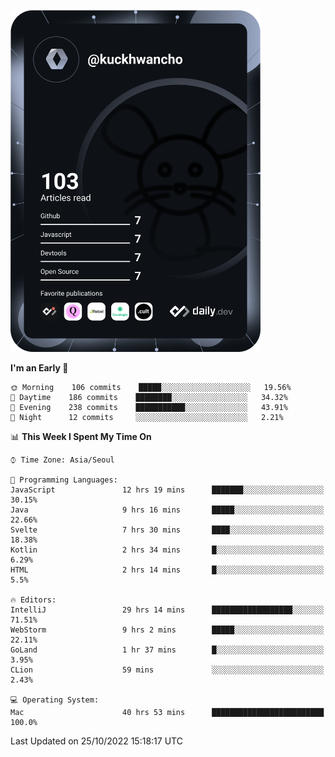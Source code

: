 <a href="https://app.daily.dev/kuckhwancho"><img src="https://github.com/kuckjwi0928/kuckjwi0928/blob/master/devcard.svg" width="400" alt="Kuckjwi Devcard"/></a>

<!--START_SECTION:waka-->
**I'm an Early 🐤** 

```text
🌞 Morning    106 commits    █████░░░░░░░░░░░░░░░░░░░░   19.56% 
🌆 Daytime    186 commits    ████████░░░░░░░░░░░░░░░░░   34.32% 
🌃 Evening    238 commits    ███████████░░░░░░░░░░░░░░   43.91% 
🌙 Night      12 commits     ░░░░░░░░░░░░░░░░░░░░░░░░░   2.21%

```


📊 **This Week I Spent My Time On** 

```text
⌚︎ Time Zone: Asia/Seoul

💬 Programming Languages: 
JavaScript               12 hrs 19 mins      ███████░░░░░░░░░░░░░░░░░░   30.15% 
Java                     9 hrs 16 mins       █████░░░░░░░░░░░░░░░░░░░░   22.66% 
Svelte                   7 hrs 30 mins       ████░░░░░░░░░░░░░░░░░░░░░   18.38% 
Kotlin                   2 hrs 34 mins       █░░░░░░░░░░░░░░░░░░░░░░░░   6.29% 
HTML                     2 hrs 14 mins       █░░░░░░░░░░░░░░░░░░░░░░░░   5.5%

🔥 Editors: 
IntelliJ                 29 hrs 14 mins      ██████████████████░░░░░░░   71.51% 
WebStorm                 9 hrs 2 mins        █████░░░░░░░░░░░░░░░░░░░░   22.11% 
GoLand                   1 hr 37 mins        █░░░░░░░░░░░░░░░░░░░░░░░░   3.95% 
CLion                    59 mins             ░░░░░░░░░░░░░░░░░░░░░░░░░   2.43%

💻 Operating System: 
Mac                      40 hrs 53 mins      █████████████████████████   100.0%

```


 Last Updated on 25/10/2022 15:18:17 UTC
<!--END_SECTION:waka-->
